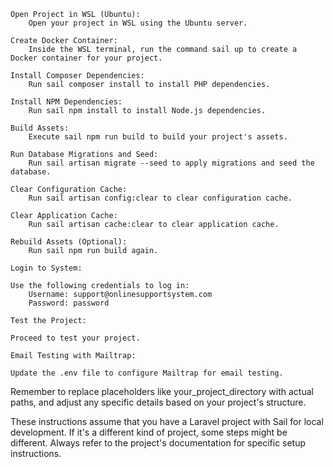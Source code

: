     Open Project in WSL (Ubuntu):
        Open your project in WSL using the Ubuntu server.

    Create Docker Container:
        Inside the WSL terminal, run the command sail up to create a Docker container for your project.

    Install Composer Dependencies:
        Run sail composer install to install PHP dependencies.

    Install NPM Dependencies:
        Run sail npm install to install Node.js dependencies.

    Build Assets:
        Execute sail npm run build to build your project's assets.

    Run Database Migrations and Seed:
        Run sail artisan migrate --seed to apply migrations and seed the database.

    Clear Configuration Cache:
        Run sail artisan config:clear to clear configuration cache.

    Clear Application Cache:
        Run sail artisan cache:clear to clear application cache.

    Rebuild Assets (Optional):
        Run sail npm run build again.

    Login to System:

    Use the following credentials to log in:
        Username: support@onlinesupportsystem.com
        Password: password

    Test the Project:

    Proceed to test your project.

    Email Testing with Mailtrap:

    Update the .env file to configure Mailtrap for email testing.

Remember to replace placeholders like your_project_directory with actual paths, and adjust any specific details based on your project's structure.

These instructions assume that you have a Laravel project with Sail for local development. If it's a different kind of project, some steps might be different. Always refer to the project's documentation for specific setup instructions.